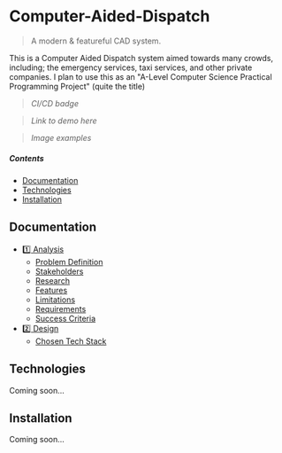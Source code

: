# Computer-Aided-Dispatch

> A modern &amp; featureful CAD system.

This is a Computer Aided Dispatch system aimed towards many crowds, including; the emergency services, taxi services, and other private companies.
I plan to use this as an "A-Level Computer Science Practical Programming Project" (quite the title) 

> *CI/CD badge*

> *Link to demo here*

> *Image examples*

##### Contents

- [Documentation](#docs)
- [Technologies](#tech)
- [Installation](#install)

<a name="docs">

## Documentation

- [:one: Analysis](docs/analysis.md)
	- [Problem Definition](docs/analysis.md#problem-definition)
	- [Stakeholders](docs/analysis.md#stakeholders)
	- [Research](docs/analysis.md#research)
	- [Features](docs/analysis.md#features)
	- [Limitations](docs/analysis.md#limitations)
	- [Requirements](docs/analysis.md#requirements)
	- [Success Criteria](docs/analysis.md#success-criteria)
- [:two: Design](docs/design.md)
	- [Chosen Tech Stack](docs/design.md#chosen-technology-stack)

<a name="tech">

## Technologies

Coming soon...

<a name="install">

## Installation

Coming soon...
